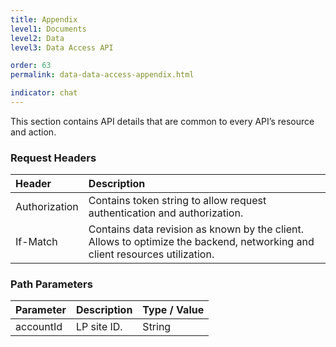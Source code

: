```yaml
---
title: Appendix
level1: Documents
level2: Data
level3: Data Access API

order: 63
permalink: data-data-access-appendix.html

indicator: chat
---
```


This section contains API details that are common to every API’s resource and action. 

### Request Headers

| Header | Description |
| :------ | :----- |
| Authorization | Contains token string to allow request authentication and authorization. |
| If-Match | Contains data revision as known by the client. Allows to optimize the backend, networking and client resources utilization. |

### Path Parameters

| Parameter | Description | Type / Value |
| :------ | :-------- | :------ |
| accountId | LP site ID. | String  |
